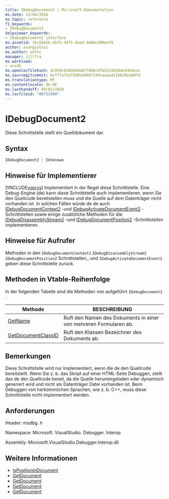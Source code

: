 ```yaml
---
title: IDebugDocument2 | Microsoft-Dokumentation
ms.date: 11/04/2016
ms.topic: reference
f1_keywords:
- IDebugDocument2
helpviewer_keywords:
- IDebugDocument2 interface
ms.assetid: 1bc58426-dbf5-4471-9aad-9d66cd80eef0
author: acangialosi
ms.author: anthc
manager: jillfra
ms.workload:
- vssdk
ms.openlocfilehash: 4c959c018dd4da0ff088c4fb52c0420de83b4eac
ms.sourcegitcommit: 6cfffa72af599a9d667249caaaa411bb28ea69fd
ms.translationtype: MT
ms.contentlocale: de-DE
ms.lasthandoff: 09/02/2020
ms.locfileid: "80731990"
---
```

# <a name="idebugdocument2"></a>IDebugDocument2
Diese Schnittstelle stellt ein Quelldokument dar.

## <a name="syntax"></a>Syntax

```
IDebugDocument2 : IUnknown
```

## <a name="notes-for-implementers"></a>Hinweise für Implementierer
 [!INCLUDE[vsprvs](../../../code-quality/includes/vsprvs_md.md)] Implementiert in der Regel diese Schnittstelle. Eine Debug-Engine (de) kann diese Schnittstelle auch implementieren, wenn Sie den Quellcode bereitstellen muss und die Quelle auf dem Datenträger nicht vorhanden ist.  In solchen Fällen würde de de auch [IDebugDocumentContext2](../../../extensibility/debugger/reference/idebugdocumentcontext2.md) -und [IDebugActivateDocumentEvent2](../../../extensibility/debugger/reference/idebugactivatedocumentevent2.md) -Schnittstellen sowie einige zusätzliche Methoden für die [IDebugDisassemblyStream2](../../../extensibility/debugger/reference/idebugdisassemblystream2.md) -und [IDebugDocumentPosition2](../../../extensibility/debugger/reference/idebugdocumentposition2.md) -Schnittstellen implementieren.

## <a name="notes-for-callers"></a>Hinweise für Aufrufer
 Methoden in den `IDebugDocumentContext2` `IDebugDisassemblyStream2` `IDebugDocumentPosition2` Schnittstellen,, und `IDebugActivateDocumentEvent2` geben diese Schnittstelle zurück.

## <a name="methods-in-vtable-order"></a>Methoden in Vtable-Reihenfolge
 In der folgenden Tabelle sind die Methoden von aufgeführt `IDebugDocument2` .

|Methode|BESCHREIBUNG|
|------------|-----------------|
|[GetName](../../../extensibility/debugger/reference/idebugdocument2-getname.md)|Ruft den Namen des Dokuments in einer von mehreren Formularen ab.|
|[GetDocumentClassID](../../../extensibility/debugger/reference/idebugdocument2-getdocumentclassid.md)|Ruft den Klassen Bezeichner des Dokuments ab.|

## <a name="remarks"></a>Bemerkungen
 Diese Schnittstelle wird nur implementiert, wenn die de den Quellcode bereitstellt. Wenn Sie z. b. das Skript auf einer HTML-Seite Debuggen, stellt das de den Quellcode bereit, da die Quelle heruntergeladen oder dynamisch generiert wird und nicht als Datenträger Datei vorhanden ist. Beim Debuggen von herkömmlichen Sprachen, wie z. b. C++, muss diese Schnittstelle nicht implementiert werden.

## <a name="requirements"></a>Anforderungen
 Header: msdbg. h

 Namespace: Microsoft. VisualStudio. Debugger. Interop

 Assembly: Microsoft.VisualStudio.Debugger.Interop.dll

## <a name="see-also"></a>Weitere Informationen
- [IsPositionInDocument](../../../extensibility/debugger/reference/idebugdocumentposition2-ispositionindocument.md)
- [GetDocument](../../../extensibility/debugger/reference/idebugactivatedocumentevent2-getdocument.md)
- [GetDocument](../../../extensibility/debugger/reference/idebugdocumentcontext2-getdocument.md)
- [GetDocument](../../../extensibility/debugger/reference/idebugdocumentposition2-getdocument.md)
- [GetDocument](../../../extensibility/debugger/reference/idebugdisassemblystream2-getdocument.md)
